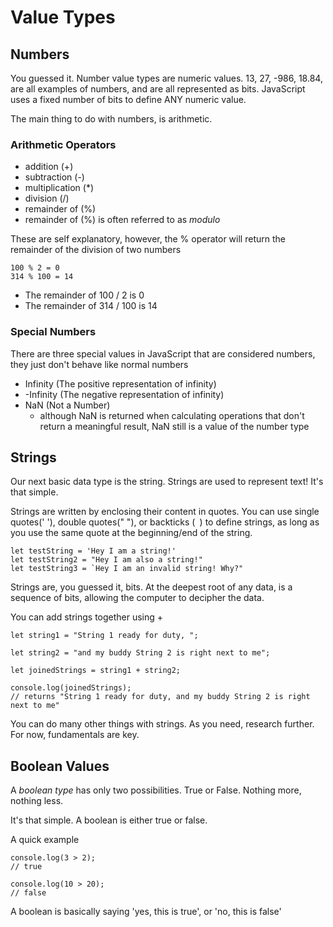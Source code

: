 # Value Types

## Numbers

You guessed it. Number value types are numeric values. 13, 27, -986, 18.84, are all examples of numbers, and are all represented as bits. JavaScript uses a fixed number of bits to define ANY numeric value.

The main thing to do with numbers, is arithmetic. 

### Arithmetic Operators

- addition (+)
- subtraction (-)
- multiplication (*)
- division (/)
- remainder of (%) 
- remainder of (%) is often referred to as *modulo*

These are self explanatory, however, the % operator will return the remainder of the division of two numbers
```
100 % 2 = 0
314 % 100 = 14 
```
- The remainder of 100 / 2 is 0
- The remainder of 314 / 100 is 14

### Special Numbers

There are three special values in JavaScript that are considered numbers, they just don't behave like normal numbers

- Infinity (The positive representation of infinity)
- -Infinity (The negative representation of infinity)
- NaN (Not a Number)
  - although NaN is returned when calculating operations that don't return a meaningful result, NaN still is a value of the number type


## Strings

Our next basic data type is the string. Strings are used to represent text! It's that simple.

Strings are written by enclosing their content in quotes. You can use single quotes(' '), double quotes(" "), or backticks (` `) to define strings, as long as you use the same quote at the beginning/end of the string.

```
let testString = 'Hey I am a string!'
let testString2 = "Hey I am also a string!"
let testString3 = `Hey I am an invalid string! Why?"
```

Strings are, you guessed it, bits. At the deepest root of any data, is a sequence of bits, allowing the computer to decipher the data.

You can add strings together using +
```
let string1 = "String 1 ready for duty, ";

let string2 = "and my buddy String 2 is right next to me";

let joinedStrings = string1 + string2;

console.log(joinedStrings);
// returns "String 1 ready for duty, and my buddy String 2 is right next to me"
```

You can do many other things with strings. As you need, research further. For now, fundamentals are key.


## Boolean Values

A *boolean type* has only two possibilities. True or False. Nothing more, nothing less.

It's that simple. A boolean is either true or false.

A quick example
```
console.log(3 > 2);
// true

console.log(10 > 20);
// false
```

A boolean is basically saying 'yes, this is true', or 'no, this is false'